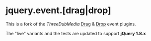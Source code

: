 # jquery.event.[drag|drop]

This is a fork of the _ThreeDubMedia_ [Drag](http://threedubmedia.com/code/event/drag/) & [Drop](http://threedubmedia.com/code/event/drop/) event plugins.

The "live" variants and the tests are updated to support **jQuery 1.8.x**